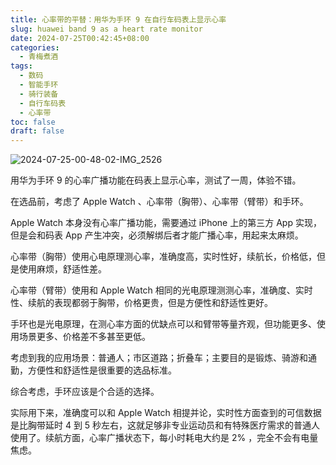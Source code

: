 ```yaml
---
title: 心率带的平替：用华为手环 9 在自行车码表上显示心率
slug: huawei band 9 as a heart rate monitor
date: 2024-07-25T00:42:45+08:00
categories:
  - 青梅煮酒
tags:
  - 数码
  - 智能手环
  - 骑行装备
  - 自行车码表
  - 心率带
toc: false
draft: false
---
```


![2024-07-25-00-48-02-IMG_2526](https://raw.githubusercontent.com/xbot/image-hosting/master/blog/2024-07-25-00-48-02-IMG_2526.jpeg)

用华为手环 9 的心率广播功能在码表上显示心率，测试了一周，体验不错。  
  
在选品前，考虑了 Apple Watch 、心率带（胸带）、心率带（臂带）和手环。  
  
Apple Watch 本身没有心率广播功能，需要通过 iPhone 上的第三方 App 实现，但是会和码表 App 产生冲突，必须解绑后者才能广播心率，用起来太麻烦。  
  
心率带（胸带）使用心电原理测心率，准确度高，实时性好，续航长，价格低，但是使用麻烦，舒适性差。  
  
心率带（臂带）使用和 Apple Watch 相同的光电原理测测心率，准确度、实时性、续航的表现都弱于胸带，价格更贵，但是方便性和舒适性更好。  
  
手环也是光电原理，在测心率方面的优缺点可以和臂带等量齐观，但功能更多、使用场景更多、价格差不多甚至更低。  
  
考虑到我的应用场景：普通人；市区道路；折叠车；主要目的是锻炼、骑游和通勤，方便性和舒适性是很重要的选品标准。  
  
综合考虑，手环应该是个合适的选择。  
  
实际用下来，准确度可以和 Apple Watch 相提并论，实时性方面查到的可信数据是比胸带延时 4 到 5 秒左右，这就足够非专业运动员和有特殊医疗需求的普通人使用了。续航方面，心率广播状态下，每小时耗电大约是 2% ，完全不会有电量焦虑。